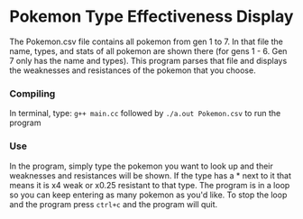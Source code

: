 # Pokemon Type Effectiveness Display
The Pokemon.csv file contains all pokemon from gen 1 to 7. In that file the name, types, and stats of all pokemon are shown there (for gens 1 - 6. Gen 7 only has the name and types). This program parses that file and displays the weaknesses and resistances of the pokemon that you choose.

### Compiling
In terminal, type: ```g++ main.cc``` followed by ```./a.out Pokemon.csv``` to run the program

### Use
In the program, simply type the pokemon you want to look up and their weaknesses and resistances will be shown. If the type has a * next to it that means it is x4 weak or x0.25 resistant to that type. The program is in a loop so you can keep entering as many pokemon as you'd like. To stop the loop and the program press ```ctrl+c``` and the program will quit.
